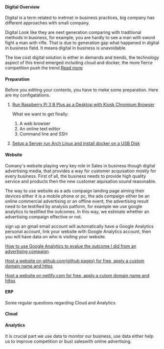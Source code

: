 #### Digital Overview

Digital is a term related to inetrnet in business practices, big company has different approaches with small company.

Digital Look like they are next generation comparing with traditional methods in business, for example, you are hardly to see a man with sword fight a man with rifle. That is due to generation gap what happened in digital in business field. It means digital in business is unavoidable.

The low cost digital solution is either in demands and trends, the technology aspect of this trend emerged including cloud and docker, the more fierce competition push the trend.[Read more](/man/digital/)

#### Preparation

Before you editing your contents, you have to meke some preparation. Here are my configatations.

1. [Run Raspberry Pi 3 B Plus as a Desktop with Kiosk Chromium Browser](/man/prep/raspi3/)

    What we want to get finally:

    1. A web browser
    2. An online text editor
    3. Command line and SSH

2. [Setup a Server run Arch Linux and install docker on a USB Disk](/man/prep/server/)

#### Website

Comany's website playing very key role in Sales in business though digital advertising media, that provides a way for customer acquisation mostly for every business. First of all, the business needs to provide high quality service and products then the new customer aquisation sound reasonable.

The way to use website as a ads compaign landing page aiming their devices either it is a mobile phone or pc, the ads compaign either be an online commercial advertising or an offline event, the advertising result need to be testified by analysis patform, for example we use google analytics to testified the outcomes. In this way, we estimate whether an advertising compaign effective or not. 

sign up an gmail email account will automatically have a Google Analytics personal account, link your website with Google Analytics account, then you will have data on who is visiting your website.

[How to use Google Analytics to evalue the outcome I did from an advertising compaign](https://www.hilltopsight.com/man/analytics)

[Host a website on github.com(github pages) for free, apply a custom domain name and https](/man/site-github/)

[Host a website on netlify.com for free, apply a cutom domain name and https](/man/site-netlify/)

#### ERP

Some regular questions regarding Cloud and Analytics

#### Cloud

#### Analytics

It is crucial part we use data to monitor our business, use data either help us to improve competition or bust saleswith online advertising.
